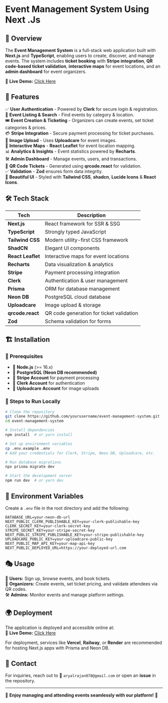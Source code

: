 #  Event Management System Using Next .Js

## 🌟 Overview
The **Event Management System** is a full-stack web application built with **Next.js** and **TypeScript**, enabling users to create, discover, and manage events. The system includes **ticket booking** with **Stripe integration**, **QR code-based ticket validation**, **interactive maps** for event locations, and an **admin dashboard** for event organizers.

🔗 **Live Demo:** [Click Here](https://eventglobe.vercel.app/)  

## 🚀 Features
✅ **User Authentication** - Powered by **Clerk** for secure login & registration.  
🔎 **Event Listing & Search** - Find events by category & location.  
🎟 **Event Creation & Ticketing** - Organizers can create events, set ticket categories & prices.  
💳 **Stripe Integration** - Secure payment processing for ticket purchases.  
📸 **Image Upload** - Uses **Uploadcare** for event images.  
📍 **Interactive Maps** - **React Leaflet** for event location mapping.  
📊 **Analytics & Insights** - Event statistics powered by **Recharts**.  
🛠 **Admin Dashboard** - Manage events, users, and transactions.  
🔐 **QR Code Tickets** - Generated using **qrcode.react** for validation.  
✅ **Validation** - **Zod** ensures form data integrity.  
🎨 **Beautiful UI** - Styled with **Tailwind CSS**, **shadcn**, **Lucide Icons** & **React Icons**.

## 🛠 Tech Stack
| Tech | Description |
|------|------------|
| **Next.js** | React framework for SSR & SSG |
| **TypeScript** | Strongly typed JavaScript |
| **Tailwind CSS** | Modern utility-first CSS framework |
| **ShadCN** | Elegant UI components |
| **React Leaflet** | Interactive maps for event locations |
| **Recharts** | Data visualization & analytics |
| **Stripe** | Payment processing integration |
| **Clerk** | Authentication & user management |
| **Prisma** | ORM for database management |
| **Neon DB** | PostgreSQL cloud database |
| **Uploadcare** | Image upload & storage |
| **qrcode.react** | QR code generation for ticket validation |
| **Zod** | Schema validation for forms |

## 🏗 Installation

### 📌 Prerequisites
- 📌 **Node.js** (>= 16.x)
- 📌 **PostgreSQL (Neon DB recommended)**
- 📌 **Stripe Account** for payment processing
- 📌 **Clerk Account** for authentication
- 📌 **Uploadcare Account** for image uploads

### 🔧 Steps to Run Locally
```sh
# Clone the repository
git clone https://github.com/yourusername/event-management-system.git
cd event-management-system

# Install dependencies
npm install  # or yarn install

# Set up environment variables
cp .env.example .env
# Add your credentials for Clerk, Stripe, Neon DB, Uploadcare, etc.

# Run database migrations
npx prisma migrate dev

# Start the development server
npm run dev  # or yarn dev
```

## 🔑 Environment Variables
Create a `.env` file in the root directory and add the following:
```env
DATABASE_URL=your-neon-db-url
NEXT_PUBLIC_CLERK_PUBLISHABLE_KEY=your-clerk-publishable-key
CLERK_SECRET_KEY=your-clerk-secret-key
STRIPE_SECRET_KEY=your-stripe-secret-key
NEXT_PUBLIC_STRIPE_PUBLISHABLE_KEY=your-stripe-publishable-key
UPLOADCARE_PUBLIC_KEY=your-uploadcare-public-key
NEXT_PUBLIC_MAP_API_KEY=your-map-api-key
NEXT_PUBLIC_DEPLOYED_URL=https://your-deployed-url.com
```

## 🎭 Usage
👥 **Users:** Sign up, browse events, and book tickets.  
🎤 **Organizers:** Create events, set ticket pricing, and validate attendees via QR codes.  
🛠 **Admins:** Monitor events and manage platform settings.

## 🌍 Deployment
The application is deployed and accessible online at:  
🔗 **Live Demo:** [Click Here](https://eventglobe.vercel.app/)  

For deployment, services like **Vercel**, **Railway**, or **Render** are recommended for hosting Next.js apps with Prisma and Neon DB.


## 📧 Contact
For inquiries, reach out to 📩 `aryalrajan078@gmail.com` or open an **issue** in the repository.

---
🚀 **Enjoy managing and attending events seamlessly with our platform!** 🎉

